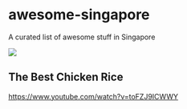 # awesome-singapore
A curated list of awesome stuff in Singapore

![](https://www.crossed-flag-pins.com/animated-flag-gif/gifs/Singapore_240-animated-flag-gifs.gif)

## The Best Chicken Rice

https://www.youtube.com/watch?v=toFZJ9ICWWY
